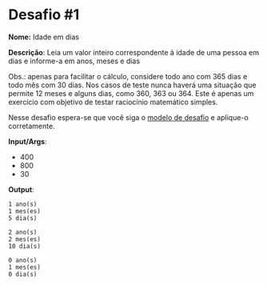 # Desafio #1

**Nome:** Idade em dias

**Descrição**: Leia um valor inteiro correspondente à idade de uma pessoa em dias e informe-a em anos, meses e dias

Obs.: apenas para facilitar o cálculo, considere todo ano com 365 dias e todo mês com 30 dias. Nos casos de teste nunca haverá uma situação que permite 12 meses e alguns dias, como 360, 363 ou 364. Este é apenas um exercício com objetivo de testar raciocínio matemático simples.


Nesse desafio espera-se que você siga o [modelo de desafio](../model.md) e aplique-o corretamente. 

**Input/Args**: 
- 400
- 800
- 30

**Output**:

```
1 ano(s)
1 mes(es)
5 dia(s)
```

```
2 ano(s)
2 mes(es)
10 dia(s)
```

```
0 ano(s)
1 mes(es)
0 dia(s)
```

    